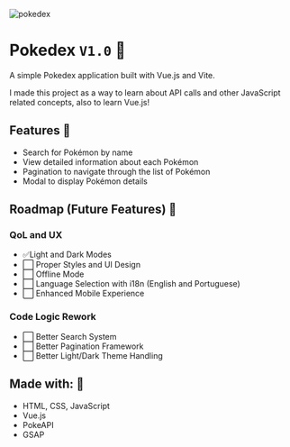 ![pokedex](https://socialify.git.ci/caioabrahao/pokedex/image?description=1&font=Rokkitt&language=1&logo=https%3A%2F%2Fgithub.com%2Fcaioabrahao%2Fpokedex%2Fblob%2Fmain%2Fpublic%2Fpink-pokeball.png%3Fraw%3Dtrue&name=1&owner=1&pattern=Transparent&stargazers=1&theme=Auto)

# Pokedex `V1.0` 👾

A simple Pokedex application built with Vue.js and Vite.

I made this project as a way to learn about API calls and other JavaScript related concepts, also to learn Vue.js!

## Features 🔦

- Search for Pokémon by name
- View detailed information about each Pokémon
- Pagination to navigate through the list of Pokémon
- Modal to display Pokémon details

## Roadmap (Future Features) 🧠

### QoL and UX
- ✅Light and Dark Modes
- ⬜ Proper Styles and UI Design
- ⬜ Offline Mode
- ⬜ Language Selection with i18n (English and Portuguese)
- ⬜ Enhanced Mobile Experience
  
### Code Logic Rework
- ⬜ Better Search System
- ⬜ Better Pagination Framework
- ⬜ Better Light/Dark Theme Handling


## Made with: 🚀

- HTML, CSS, JavaScript
- Vue.js
- PokeAPI
- GSAP